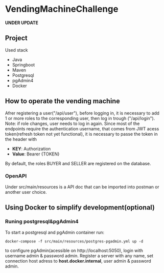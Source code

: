 # VendingMachineChallenge

**UNDER UPDATE**

## Project

Used stack
- Java
- Springboot
- Maven
- Postgresql
- pgAdmin4
- Docker

## How to operate the vending machine

Afrer registering a user("/api/user"), before logging in, it is necessary to add 1 or more roles to the corresponding user, then log in trough ("/api/login"). Note: if role changes, user needs to log in again. 
Since most of the endpoints require the authentication username, that comes from JWT acess token(refresh token not yet functional), it is necessary to passe the token in the header with 
- **KEY**: Authorization 
- **Value**: Bearer {TOKEN}

By default, the roles BUYER and SELLER are registered on the database.

### OpenAPI

Under src/main/resources is a API doc that can be imported into postman or another user choice.

## Using Docker to simplify development(optional)

### Runing postgresql&pgAdmin4

To start a postgresql and pgAdmin container run:

```
docker-compose -f src/main/resources/postgres-pgadmin.yml up -d
```
to configure pgAdmin(acessible on http://localhost:5050), login with username admin & password admin. Register a server with any name, set connection host adress to **host.docker.internal**, user admin & password admin.